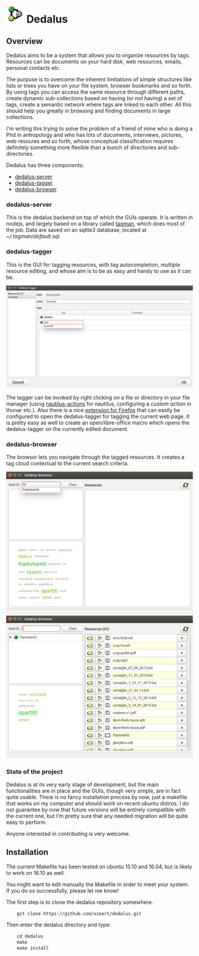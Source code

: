 # ![dedalus](dedalus.png) Dedalus

## Overview

Dedalus aims to be a system that allows you to organize resources by tags. 
Resources can be documents on your hard disk, web resources, emails, personal contacts etc.

The purpose is to overcome the inherent limitations of simple structures like 
lists or trees you have on your file system, browser bookmarks and so forth. 
By using tags you can access the same resource through different paths, create dynamic
sub-collections based on having (or *not* having) a set of tags, create a semantic network
where tags are linked to each other. All this should help you greatly in browsing and finding
documents in large collections.

I'm writing this trying to solve the problem of a friend of mine who is doing a Phd
in antropology and who has lots of documents, interviews, pictures, web resoures and so 
forth, whose conceptual classification requires definitely something more flexible than
a bunch of directories and sub-directories. 


Dedalus has three components: 

- [dedalus-server](#dedalus-server)
- [dedalus-tagger](#dedalus-tagger)
- [dedalus-browser](#dedalus-browser)

### <a name="dedalus-server"></a>dedalus-server

This is the dedalus backend on top of which the 
GUIs operate. It is written in nodejs, and largely based on a library called 
[tagman](https://github.com/xzoert/tagman), which does most of the job. 
Data are saved on an sqlite3 database, located at *~/.tagman/default.sql*.

### <a name="dedalus-tagger"></a>dedalus-tagger

This is the GUI for tagging resources, with tag autocompletion, 
multiple resource editing, and whose aim is to be as easy and handy to use as it can be. 

![dedalus-tagger](tagger-screenshot.png)

The tagger can be invoked by right clicking on a file or directory 
in your file manager (using [nautilus-actions](http://www.nautilus-actions.org/) for nautilus,
configuring a *custom action* in thunar etc.).
Also there is a nice [extension for Firefox](https://addons.mozilla.org/en-US/firefox/addon/open-with/) 
that can easily be configured to open the dedalus-tagger for tagging the current web page.
It is pretty easy as well to create an open/libre-office macro which opens the dedalus-tagger
on the currently edited document.

### <a name="dedalus-browser"></a>dedalus-browser

The browser lets you navigate through the tagged resources. It creates a tag cloud
contextual to the current search criteria.

![dedalus-browser](browser-screenshot1.png)
![dedalus-browser](browser-screenshot2.png)



### State of the project
Dedalus is at its very early stage of development, but the main functionalities are 
in place and the GUIs, though very simple, are in fact quite usable. There is no 
fancy installation process by now, just a makefile that works on my computer and should 
work on recent ubuntu distros. I do not guarantee by now that future versions will be
entirely compatible with the current one, but I'm pretty sure that any needed migration
will be quite easy to perform.

Anyone interested in contributing is very welcome. 

## Installation

The current Makefile has been tested on ubuntu 15.10 and 16.04, but is likely to work 
on 16.10 as well. 

You might want to edit manually the Makefile in order to meet your system. If you do so successfully,
please let me know! 

The first step is to clone the dedalus repository somewhere.

```
	git clone https://github.com/xzoert/dedalus.git
```

Then enter the dedalus directory and type:

```
	cd dedalus
	make
	make install
```




